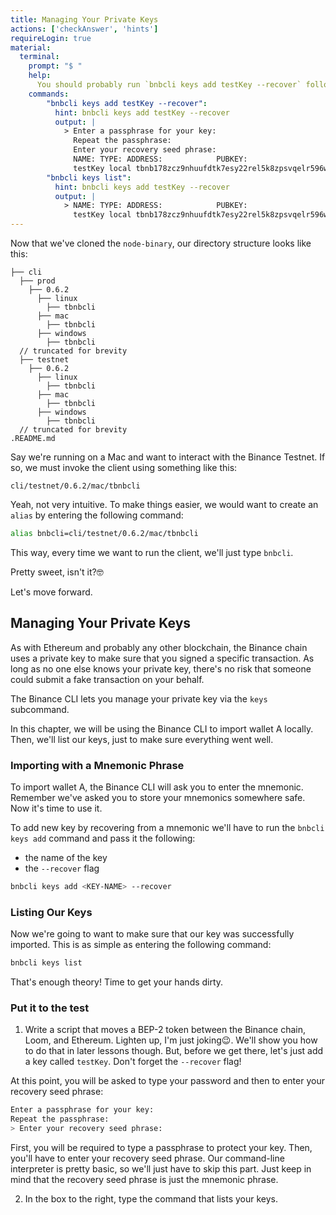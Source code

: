 ```yaml
---
title: Managing Your Private Keys
actions: ['checkAnswer', 'hints']
requireLogin: true
material:
  terminal:
    prompt: "$ "
    help:
      You should probably run `bnbcli keys add testKey --recover` followed by `bnbcli keys list`.
    commands:
        "bnbcli keys add testKey --recover":
          hint: bnbcli keys add testKey --recover
          output: |
            > Enter a passphrase for your key:
              Repeat the passphrase:
              Enter your recovery seed phrase:
              NAME: TYPE: ADDRESS:            PUBKEY:
              testKey local tbnb178zcz9nhuufdtk7esy22rel5k8zpsvqelr596w bnbp1addwnpepqt53muv8mf3j8r8sdkds7wsuvj0hamnq8argu4je4usjrzntewekxhuqw4y
        "bnbcli keys list":
          hint: bnbcli keys add testKey --recover
          output: |
            > NAME: TYPE: ADDRESS:            PUBKEY:
              testKey local tbnb178zcz9nhuufdtk7esy22rel5k8zpsvqelr596w bnbp1addwnpepqt53muv8mf3j8r8sdkds7wsuvj0hamnq8argu4je4usjrzntewekxhuqw4y
---
```


 Now that we've cloned the `node-binary`, our directory structure looks like this:

```
├── cli
  ├── prod
    ├── 0.6.2
      ├── linux
        ├── tbnbcli
      ├── mac
        ├── tbnbcli
      ├── windows
        ├── tbnbcli
  // truncated for brevity
  ├── testnet
    ├── 0.6.2
      ├── linux
        ├── tbnbcli
      ├── mac
        ├── tbnbcli
      ├── windows
        ├── tbnbcli
  // truncated for brevity
.README.md
```

Say we're running on a Mac and want to interact with the Binance Testnet. If so, we must invoke the client using something like this:

```
cli/testnet/0.6.2/mac/tbnbcli
```

Yeah, not very intuitive. To make things easier, we would want to create an `alias` by entering the following command:

```bash
alias bnbcli=cli/testnet/0.6.2/mac/tbnbcli
``` 

This way, every time we want to run the client, we'll just type `bnbcli`.

Pretty sweet, isn't it?🤓

Let's move forward.

## Managing Your Private Keys

As with Ethereum and probably any other blockchain, the Binance chain uses a private key to make sure that you signed a specific transaction. As long as no one else knows your private key, there's no risk that someone could submit a fake transaction on your behalf.

The Binance CLI lets you manage your private key via the `keys` subcommand.

In this chapter, we will be using the Binance CLI to import wallet A locally. Then, we'll list our keys, just to make sure everything went well.

### Importing with a Mnemonic Phrase

To import wallet A, the Binance CLI will ask you to enter the mnemonic. Remember we've asked you to store your mnemonics somewhere safe. Now it's time to use it.

To add new key by recovering from a mnemonic we'll have to run the `bnbcli keys add` command and pass it the following:

* the name of the key
* the `--recover` flag

```bash
bnbcli keys add <KEY-NAME> --recover
```

### Listing Our Keys

Now we're going to want to make sure that our key was successfully imported. This is as simple as entering the following command:

```bash
bnbcli keys list
```

That's enough theory! Time to get your hands dirty.

### Put it to the test

1. Write a script that moves a BEP-2 token between the Binance chain, Loom, and Ethereum. Lighten up, I'm just joking😉. We'll show you how to do that in later lessons though. But, before we get there, let's just add a key called `testKey`. Don't forget the `--recover` flag!


At this point, you will be asked to type your password and then to enter your recovery seed phrase:

```bash
Enter a passphrase for your key:
Repeat the passphrase:
> Enter your recovery seed phrase:
```

First, you will be required to type a passphrase to protect your key. Then, you'll have to enter your recovery seed phrase. Our command-line interpreter is pretty basic, so we'll just have to skip this part. Just keep in mind that the recovery seed phrase is just the mnemonic phrase.

2. In the box to the right, type the command that lists your keys.

